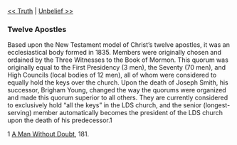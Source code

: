 [<< Truth](Truth.md)  |  [Unbelief >>](Unbelief.md)

### Twelve Apostles
Based upon the New Testament model of Christ’s twelve apostles, it was an ecclesiastical body formed in 1835. Members were originally chosen and ordained by the Three Witnesses to the Book of Mormon. This quorum was originally equal to the First Presidency (3 men), the Seventy (70 men), and High Councils (local bodies of 12 men), all of whom were considered to equally hold the keys over the church. Upon the death of Joseph Smith, his successor, Brigham Young, changed the way the quorums were organized and made this quorum superior to all others. They are currently considered to exclusively hold “all the keys” in the LDS church, and the senior (longest-serving) member automatically becomes the president of the LDS church upon the death of his predecessor.1



1
[A Man Without Doubt](#), 181.